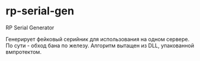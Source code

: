 # rp-serial-gen
RP Serial Generator

Генерирует фейковый серийник для использования на одном сервере.
По сути - обход бана по железу.
Алгоритм вытащен из DLL, упакованной вмпротектом.
